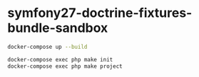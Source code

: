 # symfony27-doctrine-fixtures-bundle-sandbox

~~~sh
docker-compose up --build
~~~
~~~sh
docker-compose exec php make init
docker-compose exec php make project
~~~
